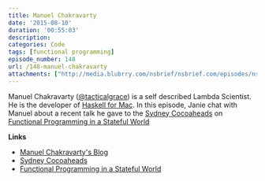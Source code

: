 ```yaml
---
title: Manuel Chakravarty
date: '2015-08-10'
duration: '00:55:03'
description:
categories: Code
tags: [functional programming]
episode_number: 148
url: /148-manuel-chakravarty
attachments: ["http://media.blubrry.com/nsbrief/nsbrief.com/episodes/nsbrief_148_manuel_chakravarty.m4a"]
---
```

Manuel Chakravarty ([@tacticalgrace](https://twitter.com/TacticalGrace)) is a self described Lambda Scientist. He is the developer of [Haskell for Mac](http://haskellformac.com). In this episode, Janie chat with Manuel about a recent talk he gave to the [Sydney Cocoaheads](http://sydneycocoaheads.com) on [Functional Programming in a Stateful World](https://speakerdeck.com/mchakravarty/functional-programming-in-a-stateful-world)

**Links**

* [Manuel Chakravarty's Blog](http://justtesting.org/)
* [Sydney Cocoaheads](http://sydneycocoaheads.com)
* [Functional Programming in a Stateful World](https://speakerdeck.com/mchakravarty/functional-programming-in-a-stateful-world)